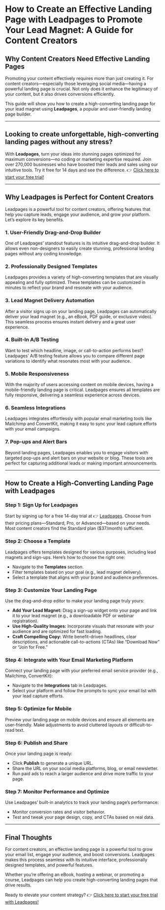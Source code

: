 # How to Create an Effective Landing Page with Leadpages to Promote Your Lead Magnet: A Guide for Content Creators

## Why Content Creators Need Effective Landing Pages

Promoting your content effectively requires more than just creating it. For content creators—especially those leveraging social media—having a powerful landing page is crucial. Not only does it enhance the legitimacy of your content, but it also drives conversions efficiently.

This guide will show you how to create a high-converting landing page for your lead magnet using **Leadpages**, a popular and user-friendly landing page builder.

---

## Looking to create unforgettable, high-converting landing pages without any stress?  
With **Leadpages**, turn your ideas into stunning pages optimized for maximum conversions—no coding or marketing expertise required. Join over 270,000 businesses who have boosted their leads and sales using our intuitive tools. Try it free for 14 days and see the difference. 👉 [Click here to start your free trial!](https://bit.ly/LEadPages)

---

## Why Leadpages is Perfect for Content Creators

Leadpages is a powerful tool for content creators, offering features that help you capture leads, engage your audience, and grow your platform. Let’s explore its key benefits.

### 1. User-Friendly Drag-and-Drop Builder
One of Leadpages’ standout features is its intuitive drag-and-drop builder. It allows even non-designers to easily create stunning, professional landing pages without any coding knowledge.

### 2. Professionally Designed Templates
Leadpages provides a variety of high-converting templates that are visually appealing and fully optimized. These templates can be customized in minutes to reflect your brand and resonate with your audience.

### 3. Lead Magnet Delivery Automation
After a visitor signs up on your landing page, Leadpages can automatically deliver your lead magnet (e.g., an eBook, PDF guide, or exclusive video). This seamless process ensures instant delivery and a great user experience.

### 4. Built-In A/B Testing
Want to test which headline, image, or call-to-action performs best? Leadpages’ A/B testing feature allows you to compare different page variations to identify what resonates most with your audience.

### 5. Mobile Responsiveness
With the majority of users accessing content on mobile devices, having a mobile-friendly landing page is critical. Leadpages ensures all templates are fully responsive, delivering a seamless experience across devices.

### 6. Seamless Integrations
Leadpages integrates effortlessly with popular email marketing tools like Mailchimp and ConvertKit, making it easy to sync your lead capture efforts with your email campaigns.

### 7. Pop-ups and Alert Bars
Beyond landing pages, Leadpages enables you to engage visitors with targeted pop-ups and alert bars on your website or blog. These tools are perfect for capturing additional leads or making important announcements.

---

## How to Create a High-Converting Landing Page with Leadpages

### Step 1: Sign Up for Leadpages
Start by signing up for a free 14-day trial at 👉 [Leadpages](https://bit.ly/LEadPages). Choose from their pricing plans—Standard, Pro, or Advanced—based on your needs. Most content creators find the Standard plan ($37/month) sufficient.

### Step 2: Choose a Template
Leadpages offers templates designed for various purposes, including lead magnets and sign-ups. Here’s how to choose the right one:
- Navigate to the **Templates** section.
- Filter templates based on your goal (e.g., lead magnet delivery).
- Select a template that aligns with your brand and audience preferences.

### Step 3: Customize Your Landing Page
Use the drag-and-drop editor to make your landing page truly yours:
- **Add Your Lead Magnet:** Drag a sign-up widget onto your page and link it to your lead magnet (e.g., a downloadable PDF or webinar registration).
- **Use High-Quality Images:** Incorporate visuals that resonate with your audience and are optimized for fast loading.
- **Craft Compelling Copy:** Write benefit-driven headlines, clear descriptions, and actionable call-to-actions (CTAs) like “Download Now” or “Join for Free.”

### Step 4: Integrate with Your Email Marketing Platform
Connect your landing page with your preferred email service provider (e.g., Mailchimp, ConvertKit):
- Navigate to the **Integrations** tab in Leadpages.
- Select your platform and follow the prompts to sync your email list with your lead capture efforts.

### Step 5: Optimize for Mobile
Preview your landing page on mobile devices and ensure all elements are user-friendly. Make adjustments to avoid cluttered layouts or difficult-to-read text.

### Step 6: Publish and Share
Once your landing page is ready:
- Click **Publish** to generate a unique URL.
- Share the URL on your social media platforms, blog, or email newsletter.
- Run paid ads to reach a larger audience and drive more traffic to your page.

### Step 7: Monitor Performance and Optimize
Use Leadpages’ built-in analytics to track your landing page’s performance:
- Monitor conversion rates and visitor behavior.
- Test and tweak your page design, copy, and CTAs based on real data.

---

## Final Thoughts

For content creators, an effective landing page is a powerful tool to grow your email list, engage your audience, and boost conversions. Leadpages makes this process seamless with its intuitive interface, professionally designed templates, and powerful features.

Whether you’re offering an eBook, hosting a webinar, or promoting a course, Leadpages can help you create high-converting landing pages that drive results.  

Ready to elevate your content strategy? 👉 [Click here to start your free trial with Leadpages!](https://bit.ly/LEadPages)
